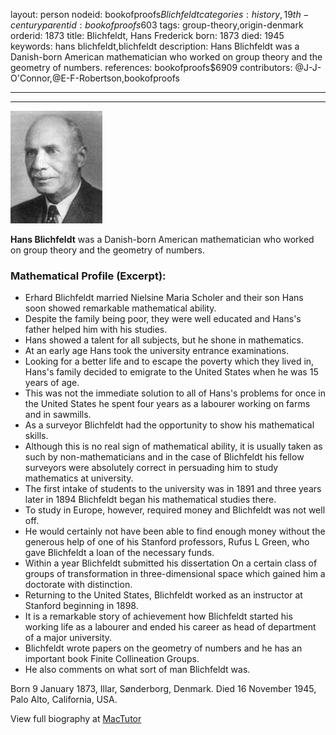 layout: person
nodeid: bookofproofs$Blichfeldt
categories: history,19th-century
parentid: bookofproofs$603
tags: group-theory,origin-denmark
orderid: 1873
title: Blichfeldt, Hans Frederick
born: 1873
died: 1945
keywords: hans blichfeldt,blichfeldt
description: Hans Blichfeldt was a Danish-born American mathematician who worked on group theory and the geometry of numbers.
references: bookofproofs$6909
contributors: @J-J-O'Connor,@E-F-Robertson,bookofproofs

---



---

![Blichfeldt.jpg](https://github.com/bookofproofs/bookofproofs.github.io/blob/main/_sources/_assets/images/portraits/Blichfeldt.jpg?raw=true)

**Hans Blichfeldt**  was a Danish-born American mathematician who worked on group theory and the geometry of numbers.

### Mathematical Profile (Excerpt):
* Erhard Blichfeldt married Nielsine Maria Scholer and their son Hans soon showed remarkable mathematical ability.
* Despite the family being poor, they were well educated and Hans's father helped him with his studies.
* Hans showed a talent for all subjects, but he shone in mathematics.
* At an early age Hans took the university entrance examinations.
* Looking for a better life and to escape the poverty which they lived in, Hans's family decided to emigrate to the United States when he was 15 years of age.
* This was not the immediate solution to all of Hans's problems for once in the United States he spent four years as a labourer working on farms and in sawmills.
* As a surveyor Blichfeldt had the opportunity to show his mathematical skills.
* Although this is no real sign of mathematical ability, it is usually taken as such by non-mathematicians and in the case of Blichfeldt his fellow surveyors were absolutely correct in persuading him to study mathematics at university.
* The first intake of students to the university was in 1891 and three years later in 1894 Blichfeldt began his mathematical studies there.
* To study in Europe, however, required money and Blichfeldt was not well off.
* He would certainly not have been able to find enough money without the generous help of one of his Stanford professors, Rufus L Green, who gave Blichfeldt a loan of the necessary funds.
* Within a year Blichfeldt submitted his dissertation On a certain class of groups of transformation in three-dimensional space which gained him a doctorate with distinction.
* Returning to the United States, Blichfeldt worked as an instructor at Stanford beginning in 1898.
* It is a remarkable story of achievement how Blichfeldt started his working life as a labourer and ended his career as head of department of a major university.
* Blichfeldt wrote papers on the geometry of numbers and he has an important book Finite Collineation Groups.
* He also comments on what sort of man Blichfeldt was.

Born 9 January 1873, Illar, Sønderborg, Denmark. Died 16 November 1945, Palo Alto, California, USA.

View full biography at [MacTutor](https://mathshistory.st-andrews.ac.uk/Biographies/Blichfeldt/)
